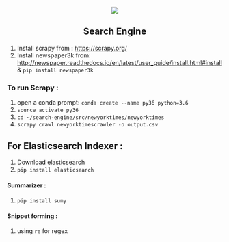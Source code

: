 <p align="center">
  <img src="https://catalin.red/dist/uploads/2011/02/css3-searchbox.png"/>
</p>
<h2 align="center">Search Engine</h2>

1. Install scrapy from : https://scrapy.org/
2. Install newspaper3k from: http://newspaper.readthedocs.io/en/latest/user_guide/install.html#install & `pip install newspaper3k`


### To run Scrapy :

1. open a conda prompt: `conda create --name py36 python=3.6`
2. `source activate py36`
3. `cd ~/search-engine/src/newyorktimes/newyorktimes`
4. `scrapy crawl newyorktimescrawler -o output.csv`



## For Elasticsearch Indexer :

1. Download elasticsearch 
2. `pip install elasticsearch`

#### Summarizer :

1. `pip install sumy`

#### Snippet forming :

1. using `re` for regex

